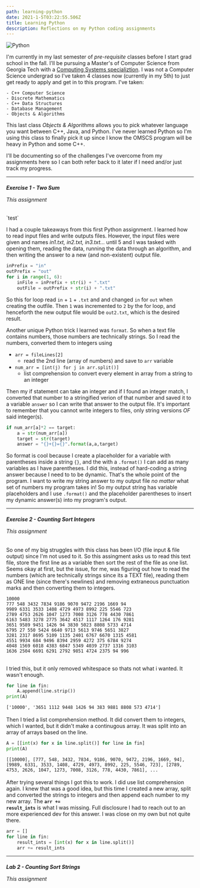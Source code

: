 ```yaml
---
path: learning-python
date: 2021-1-5T03:22:55.506Z
title: Learning Python
description: Reflections on my Python coding assignments
---
```

<!-- 
<style>
h5 { margin-bottom: 0 }
h6 { margin-top: 15px }
</style> -->

![Python](/../assets/py.gif "Python")

I'm currently in my last semester of _pre-requisite_ classes before I start grad school in the fall. I'll be pursuing a Master's of Computer Science from Georgia Tech with a [Computing Systems specializtion](https://omscs.gatech.edu/specialization-computing-systems). I was not a Computer Science undergrad so I've taken 4 classes now (currently in my 5th) to just get ready to apply and get in to this program. I've taken:
 ```
 - C++ Computer Science 
 - Discrete Mathematics
 - C++ Data Structures
 - Database Management
 - Objects & Algorithms
```
This last class _Objects & Algorithms_ allows you to pick whatever language you want between C++, Java, and Python. I've never learned Python so I'm using this class to finally pick it up since I know the OMSCS program will be heavy in Python and some C++.

I'll be documenting so of the challenges I've overcome from my assignments here so I can both refer back to it later if I need and/or just track my progress.

* * *

<h5 style="margin-bottom: 0">Exercise 1 - Two Sum</h5>
<h6 style="margin-top: 15px">This assignment</h6>
`test`

I had a couple takeaways from this first Python assignment. I learned how to read input files and write outputs files. However, the input files were given and names _in1.txt, in2.txt, in3.txt..._ until 5 and I was tasked with opening them, reading the data, running the data through an algorithm, and then writing the answer to a new (and non-existent) output file. 
```python
inPrefix = "in"
outPrefix = "out"
for i in range(1, 6):
    inFile = inPrefix + str(i) + ".txt"
    outFile = outPrefix + str(i) + ".txt"
```
So this for loop read `in` + `1` + `.txt` and and changed `in` for `out` when creating the outfile. Then `1` was incremented to `2` by the for loop, and henceforth the new output file would be `out2.txt`, which is the desired result.

Another unique Python trick I learned was `format`. So when a text file contains numbers, those numbers are technically strings. So I read the numbers, converted them to integers using
- `arr = fileLines[2]`
    - read the 2nd line (array of numbers) and save to `arr` variable
- `num_arr = [int(j) for j in arr.split()]`
    - list comprehension to convert every element in array from a string to an integer

Then my if statement can take an integer and if I found an integer match, I converted that number to a stringified verion of that number and saved it to a variable `answer` so I can write that answer to the output file. It's important to remember that you cannot write integers to files, only string versions _OF_ said integer(s).
```python
if num_arr[a]*2 == target:
    a = str(num_arr[a])
    target = str(target)
    answer = "{}+{}={}".format(a,a,target)
```
So format is cool because I create a placeholder for a variable with parentheses inside a string `{}`, and the with a `.format()` I can add as many variables as I have parentheses. I did this, instead of hard-coding a string answer because I need to to be dynamic. That's the whole point of the program. I want to write my string answer to my output file _*no matter*_ what set of numbers my program takes in! So my output string has variable placeholders and I use `.format()` and the placeholder parentheses to insert my dynamic answer(s) into my program's output.

* * *

<h5 style="margin-bottom: 0">Exercise 2 - Counting Sort Integers</h5>
<h6 style="margin-top: 15px">This assignment</h6>

So one of my big struggles with this class has been I/O (file input & file output) since I'm not used to it. So this assingment asks us to read this text file, store the first line as a variable then sort the rest of the file as one list. Seems okay at first, but the issue, for me, was figuring out how to read the numbers (which are technically strings since its a TEXT file), reading them as ONE line (since there's newlines) and removing extraneous punctuation marks and then converting them to integers.
```
10000
777 548 3432 7834 9186 9070 9472 2196 1669 94 
9989 6331 3533 1408 4729 4973 8992 225 5546 723 
2789 4753 2626 1047 1273 7008 3126 778 4430 7861 
6163 5483 3278 2775 3642 4517 1117 1264 176 9281 
3651 9589 9451 1426 94 3830 5023 8808 5733 4714 
6795 27 550 5424 6640 9713 5613 9746 5651 3827 
3281 2317 8695 5109 1135 2401 6767 6670 1315 4581 
4551 9934 684 9496 8394 2959 4272 375 6784 9274 
4048 1569 6018 4383 6847 5349 4039 2737 1316 3103 
1636 2504 6691 6291 2792 9851 4724 2375 94 996
```
<br/>
I tried this, but it only removed whitespace so thats not what i wanted. It wasn't enough.

```python
for line in fin:
    A.append(line.strip())
print(A)
```
`['10000', '3651 1112 9448 1426 94 383 9881 8808 573 4714']`
<br/>
<br/>
Then I tried a list comprehension method. It did convert them to integers, which I wanted, but it didn't make a continugous array. It was split into an array of arrays based on the line.

```python
A = [[int(x) for x in line.split()] for line in fin]        
print(A)
```
`[[10000], [777, 548, 3432, 7834, 9186, 9070, 9472, 2196, 1669, 94], [9989, 6331, 3533, 1408, 4729, 4973, 8992, 225, 5546, 723], [2789, 4753, 2626, 1047, 1273, 7008, 3126, 778, 4430, 7861], ...`
<br/>
<br/>
After trying several things I got this to work. I did use list comprehension again. I knew that was a good idea, but this time I created a new array, split and converted the strings to integers and then append each number to my new array. The <strong><code>arr += result_ints</code></strong> is what I was missing. Full disclosure I had to reach out to an more experienced dev for this answer. I was close on my own but not quite there.

```python
arr = []
for line in fin:
    result_ints = [int(x) for x in line.split()]
    arr += result_ints
```

* * *

<h5 style="margin-bottom: 0">Lab 2 - Counting Sort Strings</h5>
<h6 style="margin-top: 15px">This assignment</h6>
